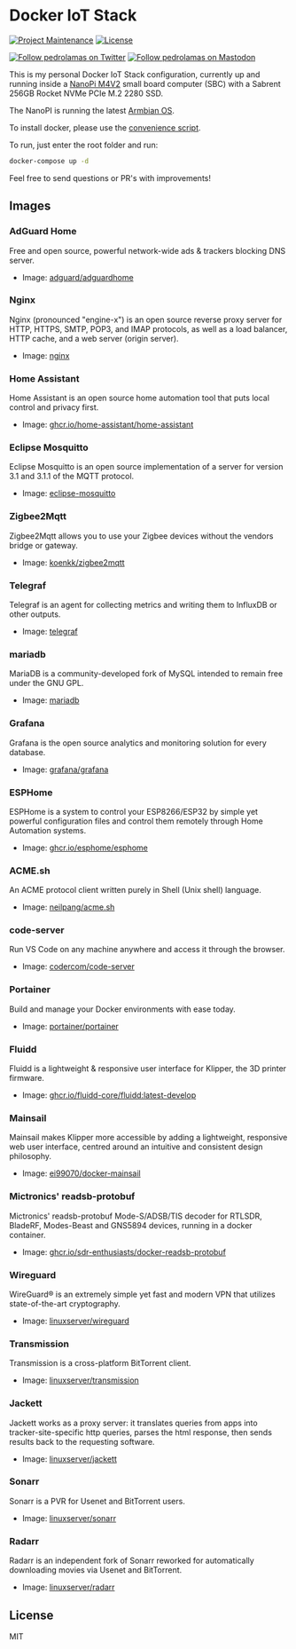 # Docker IoT Stack

[![Project Maintenance](https://img.shields.io/maintenance/yes/2023.svg)](https://github.com/pedrolamas/nanopineo2-docker-config 'GitHub Repository')
[![License](https://img.shields.io/github/license/pedrolamas/nanopineo2-docker-config.svg)](https://github.com/pedrolamas/nanopineo2-docker-config/blob/master/LICENSE 'License')

[![Follow pedrolamas on Twitter](https://img.shields.io/twitter/follow/pedrolamas?label=Follow%20@pedrolamas%20on%20Twitter&style=social)](https://twitter.com/pedrolamas)
[![Follow pedrolamas on Mastodon](https://img.shields.io/mastodon/follow/109365776481898704?label=Follow%20@pedrolamas%20on%20Mastodon&domain=https%3A%2F%2Fhachyderm.io&style=social)](https://hachyderm.io/@pedrolamas)

This is my personal Docker IoT Stack configuration, currently up and running inside a [NanoPi M4V2](https://www.friendlyarm.com/index.php?route=product/product&product_id=180) small board computer (SBC) with a Sabrent 256GB Rocket NVMe PCIe M.2 2280 SSD.

The NanoPI is running the latest [Armbian OS](https://www.armbian.com/nanopi-m4-v2/).

To install docker, please use the [convenience script](https://docs.docker.com/install/linux/docker-ce/ubuntu/#install-using-the-convenience-script).

To run, just enter the root folder and run:

```sh
docker-compose up -d
```

Feel free to send questions or PR's with improvements!

## Images

### AdGuard Home

Free and open source, powerful network-wide ads & trackers blocking DNS server.

* Image: [adguard/adguardhome](https://hub.docker.com/r/adguard/adguardhome)

### Nginx

Nginx (pronounced "engine-x") is an open source reverse proxy server for HTTP, HTTPS, SMTP, POP3, and IMAP protocols, as well as a load balancer, HTTP cache, and a web server (origin server).

* Image: [nginx](https://hub.docker.com/_/nginx)

### Home Assistant

Home Assistant is an open source home automation tool that puts local control and privacy first.

* Image: [ghcr.io/home-assistant/home-assistant](https://github.com/home-assistant/core/pkgs/container/home-assistant)

### Eclipse Mosquitto

Eclipse Mosquitto is an open source implementation of a server for version 3.1 and 3.1.1 of the MQTT protocol.

* Image: [eclipse-mosquitto](https://hub.docker.com/_/eclipse-mosquitto)

### Zigbee2Mqtt

Zigbee2Mqtt allows you to use your Zigbee devices without the vendors bridge or gateway.

* Image: [koenkk/zigbee2mqtt](https://hub.docker.com/r/koenkk/zigbee2mqtt)

### Telegraf

Telegraf is an agent for collecting metrics and writing them to InfluxDB or other outputs.

* Image: [telegraf](https://hub.docker.com/_/telegraf)

### mariadb

MariaDB is a community-developed fork of MySQL intended to remain free under the GNU GPL.

* Image: [mariadb](https://hub.docker.com/_/mariadb)

### Grafana

Grafana is the open source analytics and monitoring solution for every database.

* Image: [grafana/grafana](https://hub.docker.com/r/grafana/grafana)

### ESPHome

ESPHome is a system to control your ESP8266/ESP32 by simple yet powerful configuration files and control them remotely through Home Automation systems.

* Image: [ghcr.io/esphome/esphome](https://github.com/esphome/esphome/pkgs/container/esphome)

### ACME.sh

An ACME protocol client written purely in Shell (Unix shell) language.

* Image: [neilpang/acme.sh](https://hub.docker.com/r/neilpang/acme.sh)

### code-server

Run VS Code on any machine anywhere and access it through the browser.

* Image: [codercom/code-server](https://hub.docker.com/r/codercom/code-server)

### Portainer

Build and manage your Docker environments with ease today.

* Image: [portainer/portainer](https://hub.docker.com/r/portainer/portainer)

### Fluidd

Fluidd is a lightweight & responsive user interface for Klipper, the 3D printer firmware.

* Image: [ghcr.io/fluidd-core/fluidd:latest-develop](https://github.com/fluidd-core/fluidd/pkgs/container/fluidd)

### Mainsail

Mainsail makes Klipper more accessible by adding a lightweight, responsive web user interface, centred around an intuitive and consistent design philosophy.

* Image: [ei99070/docker-mainsail](https://hub.docker.com/r/ei99070/docker-mainsail)

### Mictronics' readsb-protobuf

Mictronics' readsb-protobuf Mode-S/ADSB/TIS decoder for RTLSDR, BladeRF, Modes-Beast and GNS5894 devices, running in a docker container.

* Image: [ghcr.io/sdr-enthusiasts/docker-readsb-protobuf](https://github.com/sdr-enthusiasts/docker-readsb-protobuf/pkgs/container/docker-readsb-protobuf)

### Wireguard

WireGuard® is an extremely simple yet fast and modern VPN that utilizes state-of-the-art cryptography.

* Image: [linuxserver/wireguard](https://hub.docker.com/r/linuxserver/wireguard)

### Transmission

Transmission is a cross-platform BitTorrent client.

* Image: [linuxserver/transmission](https://hub.docker.com/r/linuxserver/transmission)

### Jackett

Jackett works as a proxy server: it translates queries from apps into tracker-site-specific http queries, parses the html response, then sends results back to the requesting software.

* Image: [linuxserver/jackett](https://hub.docker.com/r/linuxserver/jackett)

### Sonarr

Sonarr is a PVR for Usenet and BitTorrent users.

* Image: [linuxserver/sonarr](https://hub.docker.com/r/linuxserver/sonarr)

### Radarr

Radarr is an independent fork of Sonarr reworked for automatically downloading movies via Usenet and BitTorrent.

* Image: [linuxserver/radarr](https://hub.docker.com/r/linuxserver/radarr)

## License

MIT
